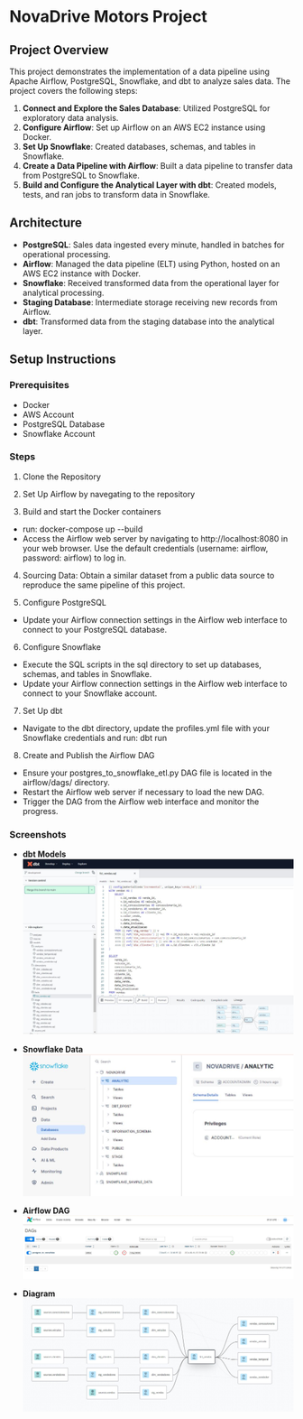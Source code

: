 # NovaDrive Motors Project

## Project Overview

This project demonstrates the implementation of a data pipeline using Apache Airflow, PostgreSQL, Snowflake, and dbt to analyze sales data. The project covers the following steps:

1. **Connect and Explore the Sales Database**: Utilized PostgreSQL for exploratory data analysis.
2. **Configure Airflow**: Set up Airflow on an AWS EC2 instance using Docker.
3. **Set Up Snowflake**: Created databases, schemas, and tables in Snowflake.
4. **Create a Data Pipeline with Airflow**: Built a data pipeline to transfer data from PostgreSQL to Snowflake.
5. **Build and Configure the Analytical Layer with dbt**: Created models, tests, and ran jobs to transform data in Snowflake.

## Architecture

- **PostgreSQL**: Sales data ingested every minute, handled in batches for operational processing.
- **Airflow**: Managed the data pipeline (ELT) using Python, hosted on an AWS EC2 instance with Docker.
- **Snowflake**: Received transformed data from the operational layer for analytical processing.
- **Staging Database**: Intermediate storage receiving new records from Airflow.
- **dbt**: Transformed data from the staging database into the analytical layer.

## Setup Instructions

### Prerequisites

- Docker
- AWS Account
- PostgreSQL Database
- Snowflake Account

### Steps

1. Clone the Repository

2. Set Up Airflow by navegating to the repository

3. Build and start the Docker containers

- run: docker-compose up --build
- Access the Airflow web server by navigating to http://localhost:8080 in your web browser. Use the default credentials (username: airflow, password: airflow) to log in.

4. Sourcing Data: Obtain a similar dataset from a public data source to reproduce the same pipeline of this project.

5. Configure PostgreSQL

- Update your Airflow connection settings in the Airflow web interface to connect to your PostgreSQL database.

6. Configure Snowflake

- Execute the SQL scripts in the sql directory to set up databases, schemas, and tables in Snowflake.
- Update your Airflow connection settings in the Airflow web interface to connect to your Snowflake account.

7. Set Up dbt

- Navigate to the dbt directory, update the profiles.yml file with your Snowflake credentials and run: dbt run

8. Create and Publish the Airflow DAG

- Ensure your postgres_to_snowflake_etl.py DAG file is located in the airflow/dags/ directory.
- Restart the Airflow web server if necessary to load the new DAG.
- Trigger the DAG from the Airflow web interface and monitor the progress.

### Screenshots

- **dbt Models**  
  ![dbt Models](screenshots/dbt.JPG)

- **Snowflake Data**  
  ![Snowflake Data](screenshots/snowflake.JPG)

- **Airflow DAG**  
  ![Airflow DAG](screenshots/airflow.JPG)

- **Diagram**  
  ![Diagram](screenshots/diagram.JPG)

